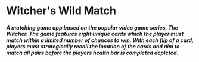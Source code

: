 <h1>Witcher's Wild Match</h1>

<h5>A matching game app based on the popular video game series, The Witcher. The game features eight unique cards which the player must match within a limited number of chances to win. With each flip of a card, players must strategically recall the location of the cards and aim to match all pairs before the players health bar is completed depleted.</h5>
